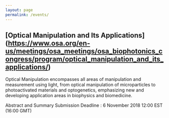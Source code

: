 ```yaml
---
layout: page
permalink: /events/
---
```


## [Optical Manipulation and Its Applications] (https://www.osa.org/en-us/meetings/osa_meetings/osa_biophotonics_congress/program/optical_manipulation_and_its_applications/)

Optical Manipulation encompasses all areas of manipulation and measurement using light, from optical manipulation of microparticles to photoactivated materials and optogenetics, emphasizing new and developing application areas in biophysics and biomedicine.

Abstract and Summary Submission Deadline :
6 November 2018 12:00 EST (16:00 GMT)
